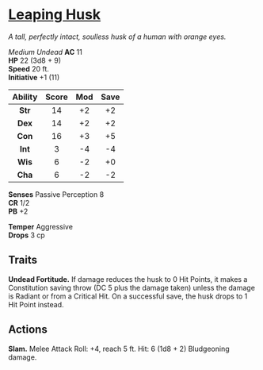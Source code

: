 # [Leaping Husk](https://hollowknight.wiki/w/Leaping_Husk)

*A tall, perfectly intact, soulless husk of a human with orange eyes.*

*Medium Undead*
**AC** 11  
**HP** 22 (3d8 + 9)  
**Speed** 20 ft.  
**Initiative** +1 (11)  

| Ability | Score | Mod | Save |
|:-------:|:-----:|:---:|:----:|
| **Str** | 14    | +2  | +2   |
| **Dex** | 14    | +2  | +2   |
| **Con** | 16    | +3  | +5   |
| **Int** | 3     | -4  | -4   |
| **Wis** | 6     | -2  | +0   |
| **Cha** | 6     | -2  | -2   |

**Senses** Passive Perception 8  
**CR** 1/2  
**PB** +2  

**Temper** Aggressive  
**Drops** 3 cp  

## Traits

**Undead Fortitude.** If damage reduces the husk to 0 Hit Points, it makes a Constitution saving throw (DC 5 plus the damage taken) unless the damage is Radiant or from a Critical Hit. On a successful save, the husk drops to 1 Hit Point instead.

## Actions

**Slam.** Melee Attack Roll: +4, reach 5 ft. Hit: 6 (1d8 + 2) Bludgeoning damage.
